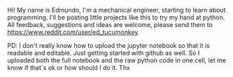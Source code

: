 Hi! My name is Edmundo, I'm a mechanical engineer, starting to learn about programming. I'll be posting little projects like this to try my hand at python. All feedback, suggestions and ideas are welcome, please send them to https://www.reddit.com/user/ed_tucumonkey

PD: I don't really know how to upload the jupyter notebook so that it is readable and editable. Just getting started with github as well. So I uploaded both the full notebook and the raw python code in one cell, let me know if that´s ok or how should I do it. Thx
